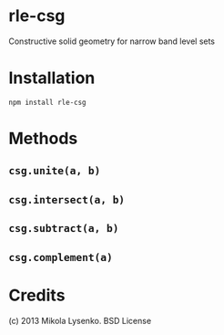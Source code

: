 rle-csg
=======

Constructive solid geometry for narrow band level sets

Installation
============

    npm install rle-csg


Methods
=======

## `csg.unite(a, b)`

## `csg.intersect(a, b)`

## `csg.subtract(a, b)`

## `csg.complement(a)`


Credits
=======
(c) 2013 Mikola Lysenko.  BSD License